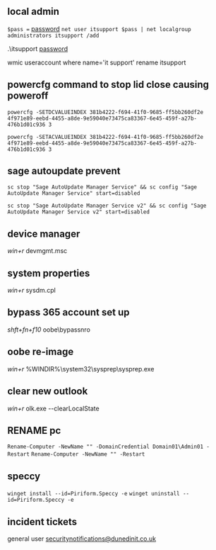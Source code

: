 ## local admin

`$pass =` [password](https://dunedinit.eu.itglue.com/1024763/passwords/folder/1608027073806591)
`net user itsupport $pass | net localgroup administrators itsupport /add`

.\itsupport
[password](https://dunedinit.eu.itglue.com/1024763/passwords/folder/1608027073806591)

wmic 
useraccount where name='it support' rename itsupport

powercfg command to stop lid close causing poweroff
----------------------------------------------------

`powercfg -SETDCVALUEINDEX 381b4222-f694-41f0-9685-ff5bb260df2e 4f971e89-eebd-4455-a8de-9e59040e73475ca83367-6e45-459f-a27b-476b1d01c936 3`

`powercfg -SETACVALUEINDEX 381b4222-f694-41f0-9685-ff5bb260df2e 4f971e89-eebd-4455-a8de-9e59040e73475ca83367-6e45-459f-a27b-476b1d01c936 3`

sage autoupdate prevent
-----------------------
`sc stop "Sage AutoUpdate Manager Service" && sc config "Sage AutoUpdate Manager Service" start=disabled`

`sc stop "Sage AutoUpdate Manager Service v2" && sc config "Sage AutoUpdate Manager Service v2" start=disabled`

device manager
-----------------
*win+r*
devmgmt.msc

system properties
-----------------
*win+r*
sysdm.cpl

bypass 365 account set up
------------------------
*shft+fn+f10*
oobe\bypassnro

oobe re-image
--------------
*win+r*
%WINDIR%\system32\sysprep\sysprep.exe

clear new outlook
-------------------
*win+r*
olk.exe --clearLocalState


RENAME pc
-----------
`Rename-Computer -NewName "" -DomainCredential Domain01\Admin01 -Restart`
`Rename-Computer -NewName "" -Restart`


speccy
--------
`winget install --id=Piriform.Speccy -e`
`winget uninstall --id=Piriform.Speccy -e`

incident tickets
----------------
general user
securitynotifications@dunedinit.co.uk